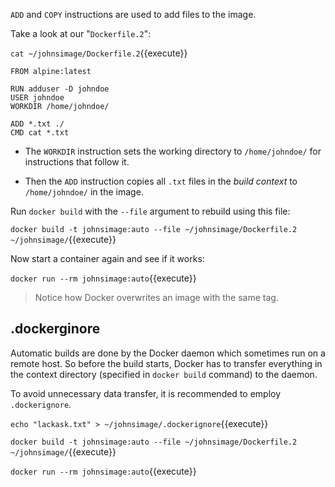 `ADD` and `COPY` instructions are used to add files to the image.

Take a look at our "`Dockerfile.2`":

`cat ~/johnsimage/Dockerfile.2`{{execute}}

    FROM alpine:latest

    RUN adduser -D johndoe
    USER johndoe
    WORKDIR /home/johndoe/

    ADD *.txt ./
    CMD cat *.txt

* The `WORKDIR` instruction sets the working directory to `/home/johndoe/` for instructions that follow it.

* Then the `ADD` instruction copies all `.txt` files in the *build context* to `/home/johndoe/` in the image.

Run `docker build` with the `--file` argument to rebuild using this file:

`docker build -t johnsimage:auto --file ~/johnsimage/Dockerfile.2 ~/johnsimage/`{{execute}}

Now start a container again and see if it works:

`docker run --rm johnsimage:auto`{{execute}}

> Notice how Docker overwrites an image with the same tag.

## .dockerginore

Automatic builds are done by the Docker daemon which sometimes run on a remote host. So before the build starts, Docker has to transfer everything in the context directory (specified in `docker build` command) to the daemon.

To avoid unnecessary data transfer, it is recommended to employ `.dockerignore`.

`echo "lackask.txt" > ~/johnsimage/.dockerignore`{{execute}}

`docker build -t johnsimage:auto --file ~/johnsimage/Dockerfile.2 ~/johnsimage/`{{execute}}

`docker run --rm johnsimage:auto`{{execute}}

